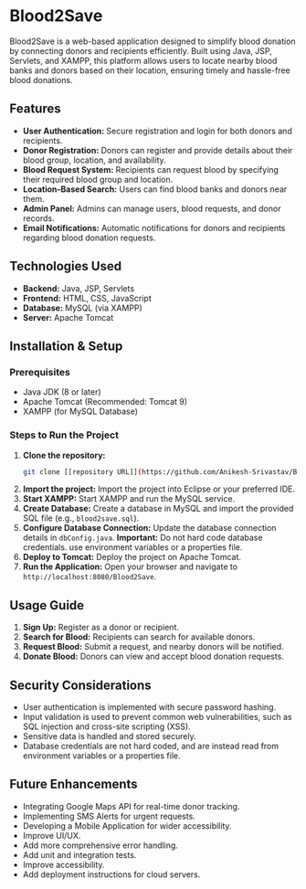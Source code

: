 # Blood2Save

Blood2Save is a web-based application designed to simplify blood donation by connecting donors and recipients efficiently. Built using Java, JSP, Servlets, and XAMPP, this platform allows users to locate nearby blood banks and donors based on their location, ensuring timely and hassle-free blood donations.

## Features

* **User Authentication:** Secure registration and login for both donors and recipients.
* **Donor Registration:** Donors can register and provide details about their blood group, location, and availability.
* **Blood Request System:** Recipients can request blood by specifying their required blood group and location.
* **Location-Based Search:** Users can find blood banks and donors near them.
* **Admin Panel:** Admins can manage users, blood requests, and donor records.
* **Email Notifications:** Automatic notifications for donors and recipients regarding blood donation requests.

## Technologies Used

* **Backend:** Java, JSP, Servlets
* **Frontend:** HTML, CSS, JavaScript
* **Database:** MySQL (via XAMPP)
* **Server:** Apache Tomcat

## Installation & Setup

### Prerequisites

* Java JDK (8 or later)
* Apache Tomcat (Recommended: Tomcat 9)
* XAMPP (for MySQL Database)

### Steps to Run the Project

1.  **Clone the repository:**
    ```bash
    git clone [[repository URL]](https://github.com/Anikesh-Srivastav/Blood2Save.git)
    ```
2.  **Import the project:** Import the project into Eclipse or your preferred IDE.
3.  **Start XAMPP:** Start XAMPP and run the MySQL service.
4.  **Create Database:** Create a database in MySQL and import the provided SQL file (e.g., `blood2save.sql`).
5.  **Configure Database Connection:** Update the database connection details in `dbConfig.java`. **Important:** Do not hard code database credentials. use environment variables or a properties file.
6.  **Deploy to Tomcat:** Deploy the project on Apache Tomcat.
7.  **Run the Application:** Open your browser and navigate to `http://localhost:8080/Blood2Save`.

## Usage Guide

1.  **Sign Up:** Register as a donor or recipient.
2.  **Search for Blood:** Recipients can search for available donors.
3.  **Request Blood:** Submit a request, and nearby donors will be notified.
4.  **Donate Blood:** Donors can view and accept blood donation requests.

## Security Considerations

* User authentication is implemented with secure password hashing.
* Input validation is used to prevent common web vulnerabilities, such as SQL injection and cross-site scripting (XSS).
* Sensitive data is handled and stored securely.
* Database credentials are not hard coded, and are instead read from environment variables or a properties file.

## Future Enhancements

* Integrating Google Maps API for real-time donor tracking.
* Implementing SMS Alerts for urgent requests.
* Developing a Mobile Application for wider accessibility.
* Improve UI/UX.
* Add more comprehensive error handling.
* Add unit and integration tests.
* Improve accessibility.
* Add deployment instructions for cloud servers.
